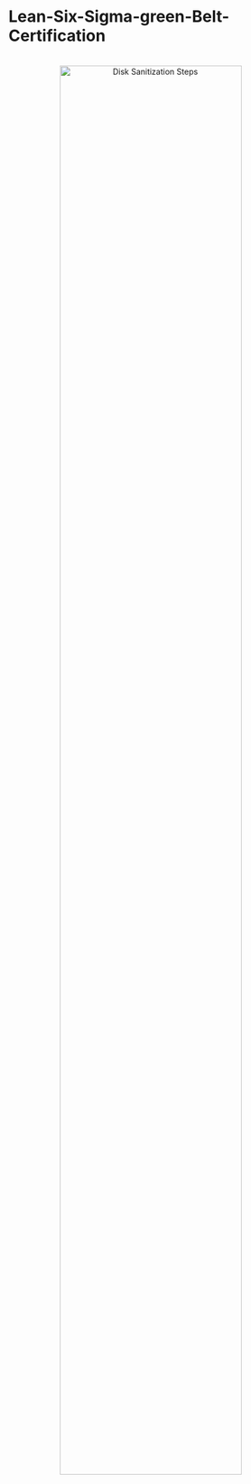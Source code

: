 # Lean-Six-Sigma-green-Belt-Certification

<p align="center">
<br/>
<img src="https://imgur.com/6DD6QgG.png" height="80%" width="80%" alt="Disk Sanitization Steps"/>
